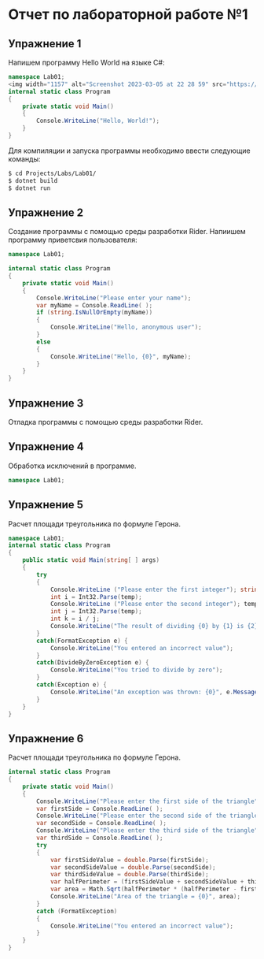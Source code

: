 # Отчет по лабораторной работе №1
## Упражнение 1
Напишем программу Hello World на языке C#:
```csharp
namespace Lab01;
<img width="1157" alt="Screenshot 2023-03-05 at 22 28 59" src="https://user-images.githubusercontent.com/90460154/222983846-8b489d6a-058b-4a5e-a2da-f96d006bc293.png">
internal static class Program
{
    private static void Main()
    {
        Console.WriteLine("Hello, World!");
    }
}
```
Для компиляции и запуска программы необходимо ввести следующие команды:
```bash
$ cd Projects/Labs/Lab01/
$ dotnet build
$ dotnet run
```
## Упражнение 2
Создание программы с помощью среды разработки Rider.
Напиишем программу приветсвия пользователя:
```csharp
namespace Lab01;

internal static class Program
{
    private static void Main()
    {
        Console.WriteLine("Please enter your name");
        var myName = Console.ReadLine( );
        if (string.IsNullOrEmpty(myName))
        {
            Console.WriteLine("Hello, anonymous user");
        }
        else
        {
            Console.WriteLine("Hello, {0}", myName);
        }
    }
}
```
## Упражнение 3
Отладка программы с помощью среды разработки Rider.

## Упражнение 4
Обработка исключений в программе.
```csharp
namespace Lab01;
```
## Упражнение 5
Расчет площади треугольника по формуле Герона.
```csharp
namespace Lab01;
internal static class Program
{
    public static void Main(string[ ] args)
    {
        try
        {
            Console.WriteLine ("Please enter the first integer"); string temp = Console.ReadLine( );
            int i = Int32.Parse(temp);
            Console.WriteLine ("Please enter the second integer"); temp = Console.ReadLine( );
            int j = Int32.Parse(temp);
            int k = i / j;
            Console.WriteLine("The result of dividing {0} by {1} is {2}", i, j, k);
        }
        catch(FormatException e) {
            Console.WriteLine("You entered an incorrect value");
        }
        catch(DivideByZeroException e) {
            Console.WriteLine("You tried to divide by zero");
        }
        catch(Exception e) {
            Console.WriteLine("An exception was thrown: {0}", e.Message);
        }
    }
}
 ```
## Упражнение 6
Расчет площади треугольника по формуле Герона.
```csharp
internal static class Program
{
    private static void Main()
    {
        Console.WriteLine("Please enter the first side of the triangle");
        var firstSide = Console.ReadLine( );
        Console.WriteLine("Please enter the second side of the triangle");
        var secondSide = Console.ReadLine( );
        Console.WriteLine("Please enter the third side of the triangle");
        var thirdSide = Console.ReadLine( );
        try
        {
            var firstSideValue = double.Parse(firstSide);
            var secondSideValue = double.Parse(secondSide);
            var thirdSideValue = double.Parse(thirdSide);
            var halfPerimeter = (firstSideValue + secondSideValue + thirdSideValue) / 2;
            var area = Math.Sqrt(halfPerimeter * (halfPerimeter - firstSideValue) * (halfPerimeter - secondSideValue) * (halfPerimeter - thirdSideValue));
            Console.WriteLine("Area of the triangle = {0}", area);
        }
        catch (FormatException)
        {
            Console.WriteLine("You entered an incorrect value");
        }
    }
}
```
